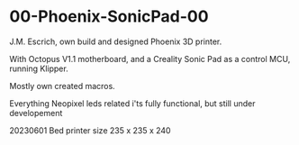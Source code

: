 # 00-Phoenix-SonicPad-00
 J.M. Escrich, own build and designed Phoenix 3D printer.
 
 With Octopus V1.1 motherboard, and a Creality Sonic Pad as a control MCU, running Klipper.
 
 Mostly own created macros.
 
 Everything Neopixel leds related i'ts fully functional, but still under developement
 
 20230601 Bed printer size 235 x 235 x 240
